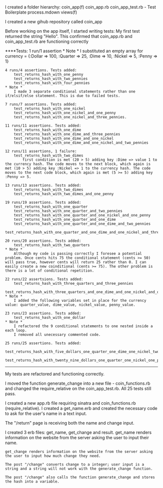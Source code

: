 I created a folder hierarchy:
	coin_app(f)
		coin_app.rb
		coin_app_test.rb - Test Boilerplate
		process.mdown
		views(f)

I created a new gihub repository called coin_app

Before working on the app itself, I started writing tests: 
	My first test returned the string "Hello". This confirmed that coin_app.rb and coin_app_test.rb are functioning correctly

****Tests:
	1 run/1 assertion
	* Note *
		I substituted an empty array for currency = {:Dollar => 100, :Quarter => 25, :Dime => 10, :Nickel => 5, :Penny => 1}

	4 runs/4 assertions. Tests added:
		test_returns_hash_with_one_penny
		test_returns_hash_with_two_pennies
		test_returns_hash_with_four_pennies
	* Note *
		I made 3 separate conditional statements rather than one if/elsif/else statement. This is due to failed tests.

	7 runs/7 assertions. Tests added:
		test_returns_hash_with_one_nickel
		test_returns_hash_with_one_nickel_and_one_penny
		test_returns_hash_with_one_nickel_and_three_pennies. 

	11 runs/11 assertions. Tests added:
		test_returns_hash_with_one_dime
		test_returns_hash_with_one_dime_and_three_pennies
		test_returns_hash_with_one_dime_and_one_nickel
		test_returns_hash_with_one_dime_and_one_nickel_and_two_pennies

	12 runs/11 assertions, 1 failure:
		test_returns_hash_with_two_dimes
			first condition is met (20 > 5) adding key :Dime => value 1 to the currency hash. The code moves to the next block, which again is met (10 > 5) adding key :Nickel => 1 to the currency hash. The code moves to the next code block, which again is met (5 >= 5) adding key :Penny => 5. 

	13 runs/13 assertions. Tests added:
		test_returns_hash_with_two_dimes
		test_returns_hash_with_two_dimes_and_one_penny

	19 runs/19 assertions. Tests added:
		test_returns_hash_with_one_quarter
		test_returns_hash_with_one_quarter_and_two_pennies
		test_returns_hash_with_one_quarter_and_one_nickel_and_one_penny
		test_returns_hash_with_one_quarter_and_one_dime
		test_returns_hash_with_one_quarter_and_one_dime_and_two_pennies
		test_returns_hash_with_one_quarter_and_one_dime_and_one_nickel_and_three_pennies

	20 runs/20 assertions. Tests added:
		test_returns_hash_with_two_quarters
	* Note *
		Although my code is passing correctly I foresee a potential problem. Once cents hits 75 the conditional statement (cents >= 50) will pass true, however cents will return 25 rather than 0. I can easily create a new coinditional (cents >= 75). The other problem is there is a lot of conditional repetition.

	22 runs/22 assertsions. Tests added:
		test_returns_hash_with_three_quarters_and_three_pennies
		test_returns_hash_with_three_quarters_and_one_dime_and_one_nickel_and_one_penny
	* Note *
		I added the following variables set in place for the currency value: quarter_value, dime_value, nickel_value, penny_value.

	23 runs/23 assertions. Tests added:
		test_returns_hash_with_one_dollar
	* Note *
		I refactored the 9 conditional statements to one nested inside a each loop.
		I removed all unecessary commented code.

	25 runs/25 assertions. Tests added:
		test_returns_hash_with_five_dollars_one_quarter_one_dime_one_nickel_two_pennies
		test_returns_hash_with_twenty_nine_dollars_one_quarter_one_nickel_one_pennies
****

My tests are refactored and functioning correctly.

I moved the function generate_change into a new file - coin_functions.rb and changed the require_relative on the coin_app_test.rb. All 25 tests still pass.

I created a new app.rb file requiring sinatra and coin_functions.rb (require_relative). I created a get_name.erb and created the necessary code to ask for the user's name in a text input.

The "/return" page is receiving both the name and change input.

I created 3 erb files: get_name, get_change and result.
	get_name renders information on the website from the server asking the user to input their name.

	get_change renders information on the website from the server asking the user to input how much change they need.

	The post "/change" converts change to a integer; user input is a string and a string will not work with the generate_change function.

	The post "/change" also calls the function generate_change and stores the hash into a variable.   
